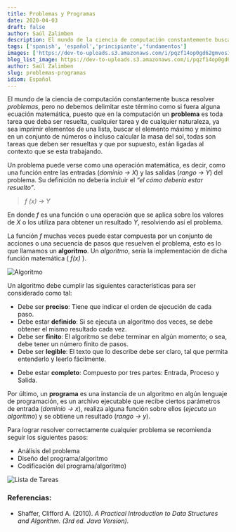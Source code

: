 ```yaml
---
title: Problemas y Programas
date: 2020-04-03
draft: false
author: Saúl Zalimben
description: El mundo de la ciencia de computación constantemente busca resolver problemas, pero no debemos delimitar este término como si fuera alguna ecuación matemática, puesto que en la computación un problema es toda tarea que deba ser resuelta.
tags: ['spanish', 'español','principiante','fundamentos']
images: ['https://dev-to-uploads.s3.amazonaws.com/i/pqzf14op0gd62gmvos1n.jpg']
blog_list_image: https://dev-to-uploads.s3.amazonaws.com/i/pqzf14op0gd62gmvos1n.jpg
author: Saúl Zalimben
slug: problemas-programas
idiom: Español
---
```


El mundo de la ciencia de computación constantemente busca resolver *problemas*, pero no debemos delimitar este término como si fuera alguna ecuación matemática, puesto que en la computación un **problema** es toda tarea que deba ser resuelta, cualquier tarea y de cualquier naturaleza, ya sea imprimir elementos de una lista, buscar el elemento máximo y mínimo en un conjunto de números o incluso calcular la masa del sol, todas son tareas que deben ser resueltas y que por supuesto, están ligadas al contexto que se esta trabajando.

Un problema puede verse como una operación matemática, es decir, como una función entre las entradas (*dominio -> X*) y las salidas (*rango -> Y*) del problema. Su definición no debería incluir el *“el cómo debería estar resuelto”*.
>*f (x) -> Y*

En donde *f* es una función o una operación que se aplica sobre los valores de *X* o los utiliza para obtener un resultado *Y*, resolviendo así el problema.

La función *f* muchas veces puede estar compuesta por un conjunto de acciones o una secuencia de pasos que resuelven el problema, esto es lo que llamamos un **algoritmo**. 
Un *algoritmo*, sería la implementación de dicha función matemática ( *f(x)* ). 

![Algoritmo](https://dev-to-uploads.s3.amazonaws.com/i/sikv5axr3jlqn4mmqivo.png)

Un algoritmo debe cumplir las siguientes características para ser considerado como tal:

* Debe ser **preciso**: Tiene que indicar el orden de ejecución de cada paso.
* Debe estar **definido**: Si se ejecuta un algoritmo dos veces, se debe obtener el mismo resultado cada vez.
* Debe ser **finito**: El algoritmo se debe terminar en algún momento; o sea, debe tener un número finito de pasos.
* Debe ser **legible**: El texto que lo describe debe ser claro, tal que permita entenderlo y leerlo fácilmente.
+ Debe estar **completo**: Compuesto por tres partes: Entrada, Proceso y Salida.

Por último, un **programa** es una instancia de un algoritmo en algún lenguaje de programación, es un archivo ejecutable que recibe ciertos parámetros de entrada (*dominio -> x*), realiza alguna función sobre ellos (*ejecuta un algoritmo*) y se obtiene un resultado (*rango -> y*).

Para lograr resolver correctamente cualquier problema se recomienda seguir los siguientes pasos:
* Análisis del problema
* Diseño del programa/algoritmo
* Codificación del programa/algoritmo)

![Lista de Tareas](https://dev-to-uploads.s3.amazonaws.com/i/pqzf14op0gd62gmvos1n.jpg)

### Referencias:
- Shaffer, Clifford A. (2010). *A Practical Introduction to Data Structures and Algorithm.  (3rd ed. Java Version).*